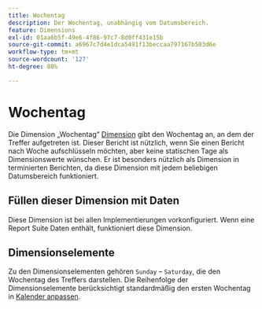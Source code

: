 ```yaml
---
title: Wochentag
description: Der Wochentag, unabhängig vom Datumsbereich.
feature: Dimensions
exl-id: 01aa6b5f-49e6-4f86-97c7-8d0ff431e15b
source-git-commit: a6967c7d4e1dca5491f13beccaa797167b503d6e
workflow-type: tm+mt
source-wordcount: '127'
ht-degree: 88%

---
```


# Wochentag

Die Dimension „Wochentag“ [Dimension](overview.md) gibt den Wochentag an, an dem der Treffer aufgetreten ist. Dieser Bericht ist nützlich, wenn Sie einen Bericht nach Woche aufschlüsseln möchten, aber keine statischen Tage als Dimensionswerte wünschen. Er ist besonders nützlich als Dimension in terminierten Berichten, da diese Dimension mit jedem beliebigen Datumsbereich funktioniert.

## Füllen dieser Dimension mit Daten

Diese Dimension ist bei allen Implementierungen vorkonfiguriert. Wenn eine Report Suite Daten enthält, funktioniert diese Dimension.

## Dimensionselemente

Zu den Dimensionselementen gehören `Sunday` – `Saturday`, die den Wochentag des Treffers darstellen. Die Reihenfolge der Dimensionselemente berücksichtigt standardmäßig den ersten Wochentag in [Kalender anpassen](/help/admin/tools/manage-rs/edit-settings/general/custom-calendar.md).
